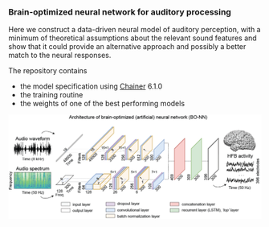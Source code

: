 ### Brain-optimized neural network for auditory processing

Here we construct a data-driven neural model of auditory perception, with a minimum of theoretical assumptions about the relevant sound features and show that it could provide an alternative approach and possibly a better match to the neural responses.

The repository contains

- the model specification using [Chainer](https://chainer.org/) 6.1.0
- the training routine
- the weights of one of the best performing models


![Alt text](/model.png?raw=true "Model architecture")
